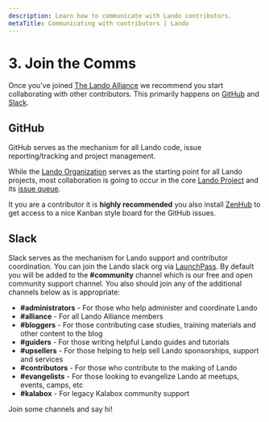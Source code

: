 ```yaml
---
description: Learn how to communicate with Lando contributors.
metaTitle: Communicating with contributors | Lando
---
```


# 3. Join the Comms

Once you've joined [The Lando Alliance](https://lando.dev/join) we recommend you start collaborating with other contributors. This primarily happens on [GitHub](https://github.com/lando/lando/issues) and [Slack](https://launchpass.com/devwithlando).

## GitHub

GitHub serves as the mechanism for all Lando code, issue reporting/tracking and project management.

While the [Lando Organization](https://github.com/lando) serves as the starting point for all Lando projects, most collaboration is going to occur in the core [Lando Project](https://github.com/lando/lando) and its [issue queue](https://github.com/lando/lando/issues).

It you are a contributor it is **highly recommended** you also install [ZenHub](https://www.zenhub.com/extension) to get access to a nice Kanban style board for the GitHub issues.

## Slack

Slack serves as the mechanism for Lando support and contributor coordination. You can join the Lando slack org via [LaunchPass](https://launchpass.com/devwithlando). By default you will be added to the **#community** channel which is our free and open community support channel. You also should join any of the additional channels below as is appropriate:

  * **#administrators** - For those who help administer and coordinate Lando
  * **#alliance** - For all Lando Alliance members
  * **#bloggers** - For those contributing case studies, training materials and other content to the blog
  * **#guiders** - For those writing helpful Lando guides and tutorials
  * **#upsellers** - For those helping to help sell Lando sponsorships, support and services
  * **#contributors** - For those who contribute to the making of Lando
  * **#evangelists** - For those looking to evangelize Lando at meetups, events, camps, etc
  * **#kalabox** - For legacy Kalabox community support

Join some channels and say hi!
